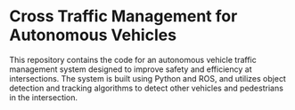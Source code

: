 # Cross Traffic Management for Autonomous Vehicles
This repository contains the code for an autonomous vehicle traffic management 
system designed to improve safety and efficiency at intersections. 
The system is built using Python and ROS, and utilizes object 
detection and tracking algorithms to detect other vehicles 
and pedestrians in the intersection.



